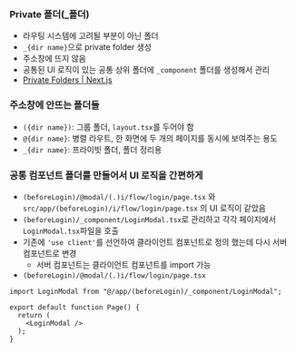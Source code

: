 ### Private 폴더(_폴더)
- 라우팅 시스템에 고려될 부분이 아닌 폴더
- `_{dir name}`으로 private folder 생성
- 주소창에 뜨지 않음
- 공통된 UI 로직이 있는 공통 상위 폴더에 `_component` 폴더를 생성해서 관리
- [Private Folders | Next.js](https://nextjs.org/docs/app/building-your-application/routing/colocation#private-folders)

### 주소창에 안뜨는 폴더들
- `({dir name})`: 그룹 폴더, `layout.tsx`를 두어야 함
- `@{dir name}`: 병렬 라우트, 한 화면에 두 개의 페이지를 동시에 보여주는 용도
- `_{dir name}`: 프라이빗 폴더, 폴더 정리용

### 공통 컴포넌트 폴더를 만들어서 UI 로직을 간편하게
- `(beforeLogin)/@modal/(.)i/flow/login/page.tsx` 와 `src/app/(beforeLogin)/i/flow/login/page.tsx` 의 UI 로직이 같았음
- `(beforeLogin)/_component/LoginModal.tsx`로 관리하고 각각 페이지에서 `LoginModal.tsx`파일을 호출
- 기존에 `'use client'`를 선언하여 클라이언트 컴포넌트로 정의 했는데 다시 서버 컴포넌트로 변경
  - 서버 컴포넌트는 클라이언트 컴포넌트를 import 가능
- `(beforeLogin)/@modal/(.)i/flow/login/page.tsx`
```tsx
import LoginModal from "@/app/(beforeLogin)/_component/LoginModal";

export default function Page() {
  return (
    <LoginModal />
  );
}
```